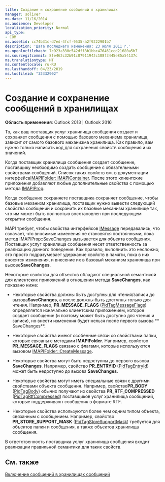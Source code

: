 ```yaml
---
title: Создание и сохранение сообщений в хранилищах
manager: soliver
ms.date: 11/16/2014
ms.audience: Developer
localization_priority: Normal
api_type:
- COM
ms.assetid: cc74b31c-d7ed-4fcf-9535-a2f9222901b7
description: 'Дата последнего изменения: 23 июля 2011 г.'
ms.openlocfilehash: 7c923a330c542dff8b1bbc476461ccd21680a5b7
ms.sourcegitcommit: 8fe462c32b91c87911942c188f3445e85a54137c
ms.translationtype: HT
ms.contentlocale: ru-RU
ms.lasthandoff: 04/23/2019
ms.locfileid: "32332902"
---
```

# <a name="creating-and-storing-messages-in-message-stores"></a>Создание и сохранение сообщений в хранилищах

  
  
**Область применения**: Outlook 2013 | Outlook 2016 
  
То, как ваш поставщик услуг хранилища сообщения создает и сохраняет сообщения с помощью базового механизма хранилища, зависит от самого базового механизма хранилища. Как правило, вам нужно только написать код для сохранения свойств сообщения и их значений.
  
Когда поставщик хранилища сообщения создает сообщение, поставщику необходимо создать сообщение с обязательными свойствами сообщений. Список таких свойств см. в документации интерфейса[IMAPIFolder: IMAPIContainer](imapifolderimapicontainer.md). После этого клиентские приложения добавляют любые дополнительные свойства с помощью метода [IMAPIProp](imapipropiunknown.md). 
  
Когда сообщение сохраняете поставщика сохраняет сообщение, чтобы базовые механизм хранилища, поставщик нужно вывести следующий свойства сообщений и сохранить их базовые механизм хранилище так, что им может быть полностью восстановлен при последующем открытии сообщения.
  
MAPI требует, чтобы свойства интерфейсов [IMessage](imessageimapiprop.md) передавались, что означает, что вносимые изменения не становятся постоянными, пока метод [IMAPIProp::SaveChanges](imapiprop-savechanges.md) вызывается для объекта сообщения. Поставщик услуг хранилища сообщения несет ответственность за реализацию данного поведение. Как правило, выполнить это несложно; это просто подразумевает удержание свойств в памяти, пока в них вносятся изменения, и внесение их в базовый механизм хранилища при вызове**SaveChanges**. 
  
Некоторые свойства для объектов обладают специальной семантикой для клиентских приложений в отношении метода **SaveChanges**, как показано ниже: 
  
- Некоторые свойства должны быть доступны для чтения/записи до вызова**SaveChanges**, а после должны быть доступны только для чтения. Например, **PR_MESSAGE_FLAGS** ([PidTagMessageFlags](pidtagmessageflags-canonical-property.md)) определяется изначально клиентским приложением, которое создает сообщение (и поэтому может быть доступно для чтения и записи), но внести изменения будет нельзя после первого вызова ** SaveChanges**.
    
- Некоторые свойства имеют особенные связи со свойствами папки, которые связаны с методами **IMAPIFolder**. Например, свойство **PR_MESSAGE_FLAGS** связано с флагами, которые используются вызовом [IMAPIFolder::CreateMessage](imapifolder-createmessage.md). 
    
- Некоторые свойства могут быть недоступны до первого вызова **SaveChanges**. Например, свойство **PR_ENTRYID** ([PidTagEntryId](pidtagentryid-canonical-property.md)) может быть недоступно до вызова **SaveChanges**. 
    
- Некоторые свойства могут иметь специальные связи с другими свойствами объекта сообщения. Например, свойство**PR_BODY** ([PidTagBody](pidtagbody-canonical-property.md)) обычно получают из свойства **PR_RTF_COMPRESSED** ([PidTagRtfCompressed](pidtagrtfcompressed-canonical-property.md)) поставщиков услуг хранилища сообщений, которые поддерживают сообщения в формате RTF.
    
- Некоторые свойства используются более чем одним типом объекта, связанным с сообщением. Например, свойство **PR_STORE_SUPPORT_MASK** ([PidTagStoreSupportMask](pidtagstoresupportmask-canonical-property.md)) требуется для объектов папки и сообщения, а также объектов хранилища сообщения.
    
В ответственность поставщика услуг хранилища сообщения входит реализации правильной семантики для таких свойств.
  
## <a name="see-also"></a>См. также



[Включение сообщений в хранилищах сообщений](implementing-messages-in-message-stores.md)

